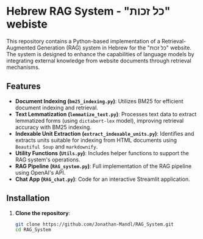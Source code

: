 # Hebrew RAG System - "כל זכות" webiste

This repository contains a Python-based implementation of a Retrieval-Augmented Generation (RAG) system in Hebrew for the "כל זכות" website. The system is designed to enhance the capabilities of language models by integrating external knowledge from website documents through retrieval mechanisms.

## Features

- **Document Indexing (`bm25_indexing.py`)**: Utilizes BM25 for efficient document indexing and retrieval.
- **Text Lemmatization (`lemmatize_text.py`)**: Processes text data to extract lemmatized forms (using `dictabert-lex` model), improving retrieval accuracy with BM25 indexing.
- **Indexable Unit Extraction (`extract_indexable_units.py`)**: Identifies and extracts units suitable for indexing from HTML documents using `Beautiful Soup` and `markdownify`.
- **Utility Functions (`Utils.py`)**: Includes helper functions to support the RAG system's operations.
- **RAG Pipeline (`RAG_system.py`)**: Full implementation of the RAG pipeline using OpenAI's API.
- **Chat App (`RAG_chat.py`)**: Code for an interactive Streamlit application.

## Installation

1. **Clone the repository**:

   ```bash
   git clone https://github.com/Jonathan-Mandl/RAG_System.git
   cd RAG_System
